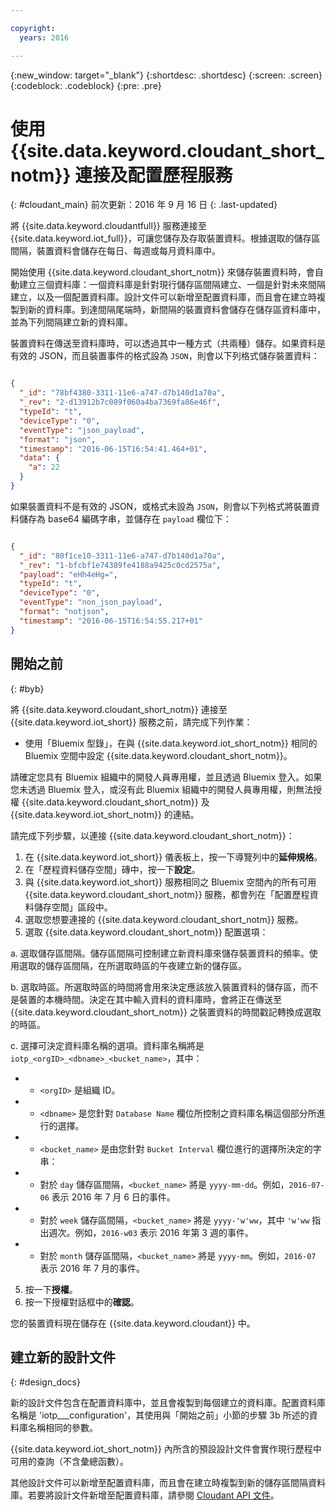 ```yaml
---

copyright:
  years: 2016

---
```


{:new_window: target="\_blank"}
{:shortdesc: .shortdesc}
{:screen: .screen}
{:codeblock: .codeblock}
{:pre: .pre}

# 使用 {{site.data.keyword.cloudant_short_notm}} 連接及配置歷程服務  
{: #cloudant_main}
前次更新：2016 年 9 月 16 日
{: .last-updated}

將 {{site.data.keyword.cloudantfull}} 服務連接至 {{site.data.keyword.iot_full}}，可讓您儲存及存取裝置資料。根據選取的儲存區間隔，裝置資料會儲存在每日、每週或每月資料庫中。

開始使用 {{site.data.keyword.cloudant_short_notm}} 來儲存裝置資料時，會自動建立三個資料庫：一個資料庫是針對現行儲存區間隔建立、一個是針對未來間隔建立，以及一個配置資料庫。設計文件可以新增至配置資料庫，而且會在建立時複製到新的資料庫。到達間隔尾端時，新間隔的裝置資料會儲存在儲存區資料庫中，並為下列間隔建立新的資料庫。

裝置資料在傳送至資料庫時，可以透過其中一種方式（共兩種）儲存。如果資料是有效的 JSON，而且裝置事件的格式設為 `JSON`，則會以下列格式儲存裝置資料：

```json

{
  "_id": "78bf4380-3311-11e6-a747-d7b140d1a70a",
  "_rev": "2-d13912b7c089f060a4ba7369fa86e46f",
  "typeId": "t",
  "deviceType": "0",
  "eventType": "json_payload",
  "format": "json",
  "timestamp": "2016-06-15T16:54:41.464+01",
  "data": {
    "a": 22
  }
}

```

如果裝置資料不是有效的 JSON，或格式未設為 `JSON`，則會以下列格式將裝置資料儲存為 base64 編碼字串，並儲存在 `payload` 欄位下：

```json

{
  "_id": "80f1ce10-3311-11e6-a747-d7b140d1a70a",
  "_rev": "1-bfcbf1e74389fe4188a9425c0cd2575a",
  "payload": "eHh4eHg=",
  "typeId": "t",
  "deviceType": "0",
  "eventType": "non_json_payload",
  "format": "notjson",
  "timestamp": "2016-06-15T16:54:55.217+01"
}

```

## 開始之前  
{: #byb}

將 {{site.data.keyword.cloudant_short_notm}} 連接至 {{site.data.keyword.iot_short}} 服務之前，請完成下列作業：

- 使用「Bluemix 型錄」，在與 {{site.data.keyword.iot_short_notm}} 相同的 Bluemix 空間中設定 {{site.data.keyword.cloudant_short_notm}}。

請確定您具有 Bluemix 組織中的開發人員專用權，並且透過 Bluemix 登入。如果您未透過 Bluemix 登入，或沒有此 Bluemix 組織中的開發人員專用權，則無法授權 {{site.data.keyword.cloudant_short_notm}} 及 {{site.data.keyword.iot_short_notm}} 的連結。

請完成下列步驟，以連接 {{site.data.keyword.cloudant_short_notm}}：

1. 在 {{site.data.keyword.iot_short}} 儀表板上，按一下導覽列中的**延伸規格**。
2. 在「歷程資料儲存空間」磚中，按一下**設定**。
2. 與 {{site.data.keyword.iot_short}} 服務相同之 Bluemix 空間內的所有可用 {{site.data.keyword.cloudant_short_notm}} 服務，都會列在「配置歷程資料儲存空間」區段中。
3. 選取您想要連接的 {{site.data.keyword.cloudant_short_notm}} 服務。
4. 選取 {{site.data.keyword.cloudant_short_notm}} 配置選項：

  a. 選取儲存區間隔。儲存區間隔可控制建立新資料庫來儲存裝置資料的頻率。使用選取的儲存區間隔，在所選取時區的午夜建立新的儲存區。

  b. 選取時區。所選取時區的時間將會用來決定應該放入裝置資料的儲存區，而不是裝置的本機時間。決定在其中輸入資料的資料庫時，會將正在傳送至 {{site.data.keyword.cloudant_short_notm}} 之裝置資料的時間戳記轉換成選取的時區。

  c. 選擇可決定資料庫名稱的選項。資料庫名稱將是 `iotp_<orgID>_<dbname>_<bucket_name>`，其中：

 +  * `<orgID>` 是組織 ID。
 +  * `<dbname>` 是您針對 `Database Name` 欄位所控制之資料庫名稱這個部分所進行的選擇。
 +  * `<bucket_name>` 是由您針對 `Bucket Interval` 欄位進行的選擇所決定的字串：
 +    * 對於 `day` 儲存區間隔，`<bucket_name>` 將是 `yyyy-mm-dd`。例如，`2016-07-06` 表示 2016 年 7 月 6 日的事件。
 +    * 對於 `week` 儲存區間隔，`<bucket_name>` 將是 `yyyy-'w'ww`，其中 `'w'ww` 指出週次。例如，`2016-w03` 表示 2016 年第 3 週的事件。
 +    * 對於 `month` 儲存區間隔，`<bucket_name>` 將是 `yyyy-mm`。例如，`2016-07` 表示 2016 年 7 月的事件。

5. 按一下**授權**。
6. 按一下授權對話框中的**確認**。

您的裝置資料現在儲存在 {{site.data.keyword.cloudant}} 中。

## 建立新的設計文件  
{: #design_docs}

新的設計文件包含在配置資料庫中，並且會複製到每個建立的資料庫。配置資料庫名稱是 'iotp_<orgid>_<choice>_configuration'，其使用與「開始之前」小節的步驟 3b 所述的資料庫名稱相同的參數。

{{site.data.keyword.iot_short_notm}} 內所含的預設設計文件會實作現行歷程中可用的查詢（不含彙總函數）。

其他設計文件可以新增至配置資料庫，而且會在建立時複製到新的儲存區間隔資料庫。若要將設計文件新增至配置資料庫，請參閱 [Cloudant API 文件](https://docs.cloudant.com/document.html)。

<!--  # Related links
{: #rellinks}
* [Querying your {{site.data.keyword.cloudant_short_notm}}](link) -->
